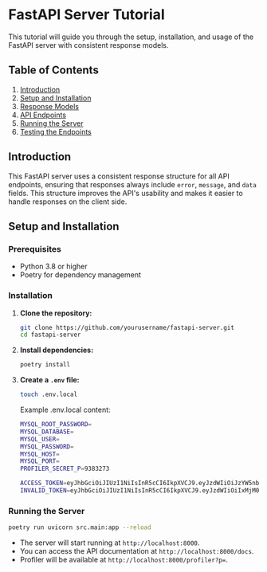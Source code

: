 # FastAPI Server Tutorial

This tutorial will guide you through the setup, installation, and usage of the FastAPI server with consistent response models.

## Table of Contents

1. [Introduction](#introduction)
2. [Setup and Installation](#setup-and-installation)
3. [Response Models](#response-models)
4. [API Endpoints](#api-endpoints)
5. [Running the Server](#running-the-server)
6. [Testing the Endpoints](#testing-the-endpoints)

## Introduction

This FastAPI server uses a consistent response structure for all API endpoints, ensuring that responses always include `error`, `message`, and `data` fields. This structure improves the API's usability and makes it easier to handle responses on the client side.

## Setup and Installation

### Prerequisites

- Python 3.8 or higher
- Poetry for dependency management

### Installation

1. **Clone the repository:**

   ```sh
   git clone https://github.com/yourusername/fastapi-server.git
   cd fastapi-server
   ```
2. **Install dependencies:**

   ```sh
   poetry install
   ```

3. **Create a `.env` file:**

   ```sh
   touch .env.local
   ```
   Example .env.local content:
    ```sh
    MYSQL_ROOT_PASSWORD=
    MYSQL_DATABASE=
    MYSQL_USER=
    MYSQL_PASSWORD=
    MYSQL_HOST=
    MYSQL_PORT=
    PROFILER_SECRET_P=9383273

    ACCESS_TOKEN=eyJhbGciOiJIUzI1NiIsInR5cCI6IkpXVCJ9.eyJzdWIiOiJzYW5nbGUxIiwiZXhwIjoxNzE4MjA0OTE3fQ.rH7Ux72gfZCCfErDW_YzdG4A9BhOidFszPRoFN-w6K0
    INVALID_TOKEN=eyJhbGciOiJIUzI1NiIsInR5cCI6IkpXVCJ9.eyJzdWIiOiIxMjM0NTY3ODkwIiwibmFtZSI6IkpvaG4gRG9lIiwiaWF0IjoxNTE2MjM5MDIyfQ.z-jTfyTJX1V3kEfdiq824clRo_WbSmuPhm5mLvu5F5E
    ```

### Running the Server
```sh
poetry run uvicorn src.main:app --reload
```
- The server will start running at `http://localhost:8000`.
- You can access the API documentation at `http://localhost:8000/docs`.
- Profiler will be available at `http://localhost:8000/profiler?p=`.
   
